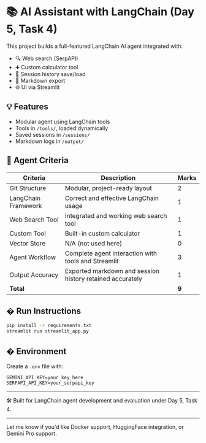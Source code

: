 # 📚 AI Assistant with LangChain (Day 5, Task 4)

This project builds a full-featured LangChain AI agent integrated with:

- 🔍 Web search (SerpAPI)
- ➕ Custom calculator tool
- 💾 Session history save/load
- 📄 Markdown export
- 🌐 UI via Streamlit

## 💡 Features
- Modular agent using LangChain tools
- Tools in `/tools/`, loaded dynamically
- Saved sessions in `/sessions/`
- Markdown logs in `/output/`

## 🧠 Agent Criteria
| Criteria                     | Description                                                                 | Marks |
|-----------------------------|-----------------------------------------------------------------------------|-------|
| Git Structure               | Modular, project-ready layout                                               | 2     |
| LangChain Framework         | Correct and effective LangChain usage                                      | 1     |
| Web Search Tool             | Integrated and working web search tool                                     | 1     |
| Custom Tool                 | Built-in custom calculator                                                 | 1     |
| Vector Store                | N/A (not used here)                                                        | 0     |
| Agent Workflow              | Complete agent interaction with tools and Streamlit                        | 3     |
| Output Accuracy             | Exported markdown and session history retained accurately                  | 1     |
| **Total**                   |                                                                             | **9** |

## � Run Instructions
```bash
pip install -r requirements.txt
streamlit run streamlit_app.py
```

## � Environment
Create a `.env` file with:
```
GEMINI_API_KEY=your_key_here
SERPAPI_API_KEY=your_serpapi_key
```

---
🛠 Built for LangChain agent development and evaluation under Day 5, Task 4.

---

Let me know if you'd like Docker support, HuggingFace integration, or Gemini Pro support.
